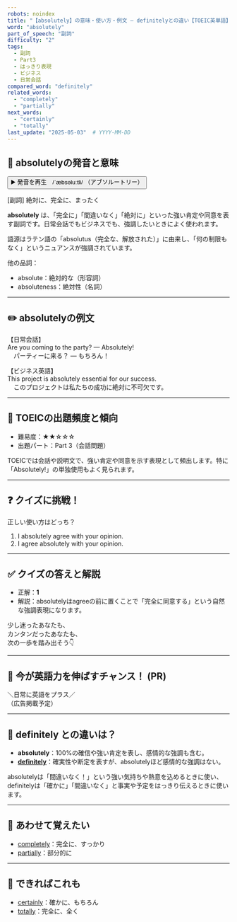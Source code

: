 ```yaml
---
robots: noindex
title: "【absolutely】の意味・使い方・例文 ― definitelyとの違い【TOEIC英単語】"
word: "absolutely"
part_of_speech: "副詞"
difficulty: "2"
tags:
  - 副詞
  - Part3
  - はっきり表現
  - ビジネス
  - 日常会話
compared_word: "definitely"
related_words:
  - "completely"
  - "partially"
next_words:
  - "certainly"
  - "totally"
last_update: "2025-05-03"  # YYYY-MM-DD
---
```


## 🔰 absolutelyの発音と意味

<button class="play-audio" onclick="playTTS('absolutely')">
  <span class="play-audio-main">
    ▶️ 発音を再生　/ˈæbsəluːtli/
  </span>
  <span class="play-audio-sub">
    （アブソルートリー）
  </span>
</button>

<script>
function playTTS(word) {
  const audio = new Audio('/api/tts?text=' + encodeURIComponent(word));
  audio.play();
}
</script>

[副詞] 絶対に、完全に、まったく

**absolutely** は、「完全に」「間違いなく」「絶対に」といった強い肯定や同意を表す副詞です。日常会話でもビジネスでも、強調したいときによく使われます。

語源はラテン語の「absolutus（完全な、解放された）」に由来し、「何の制限もなく」というニュアンスが強調されています。

他の品詞：  
- absolute：絶対的な（形容詞）
- absoluteness：絶対性（名詞）

---

## ✏️ absolutelyの例文

【日常会話】  
Are you coming to the party? — Absolutely!  
　パーティーに来る？ — もちろん！

【ビジネス英語】  
This project is absolutely essential for our success.  
　このプロジェクトは私たちの成功に絶対に不可欠です。

---

## 🎯 TOEICの出題頻度と傾向

- 難易度：★★☆☆☆
- 出題パート：Part 3（会話問題）

TOEICでは会話や説明文で、強い肯定や同意を示す表現として頻出します。特に「Absolutely!」の単独使用もよく見られます。

---

## ❓ クイズに挑戦！

正しい使い方はどっち？

1. I absolutely agree with your opinion.  
2. I agree absolutely with your opinion.

---

## ✅ クイズの答えと解説

- 正解：**1**
- 解説：absolutelyはagreeの前に置くことで「完全に同意する」という自然な強調表現になります。

少し迷ったあなたも、  
カンタンだったあなたも、  
次の一歩を踏み出そう👇️

---

## 🚀 今が英語力を伸ばすチャンス！ (PR)

<div class="ad-center">
＼日常に英語をプラス／<br>  
（広告掲載予定）
</div>

---

## 🤔  definitely との違いは？

- **absolutely**：100%の確信や強い肯定を表し、感情的な強調も含む。
- **[definitely](/definitely)**：確実性や断定を表すが、absolutelyほど感情的な強調はない。

absolutelyは「間違いなく！」という強い気持ちや熱意を込めるときに使い、definitelyは「確かに」「間違いなく」と事実や予定をはっきり伝えるときに使います。

---

## 🧩 あわせて覚えたい

- [completely](/completely)：完全に、すっかり
- [partially](/partially)：部分的に

---

## 📖 できればこれも

- [certainly](/certainly)：確かに、もちろん
- [totally](/totally)：完全に、全く
<!-- cvid: aid20_bid23 -->
